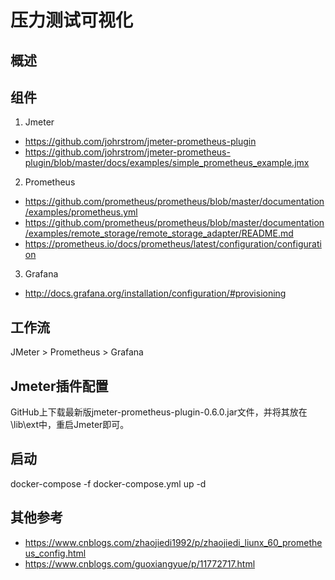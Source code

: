 # 压力测试可视化

## 概述

## 组件

1. Jmeter 
  - https://github.com/johrstrom/jmeter-prometheus-plugin
  - https://github.com/johrstrom/jmeter-prometheus-plugin/blob/master/docs/examples/simple_prometheus_example.jmx
2. Prometheus
  - https://github.com/prometheus/prometheus/blob/master/documentation/examples/prometheus.yml
  - https://github.com/prometheus/prometheus/blob/master/documentation/examples/remote_storage/remote_storage_adapter/README.md
  - https://prometheus.io/docs/prometheus/latest/configuration/configuration
3. Grafana
  - http://docs.grafana.org/installation/configuration/#provisioning

## 工作流

JMeter > Prometheus > Grafana

## Jmeter插件配置

GitHub上下载最新版jmeter-prometheus-plugin-0.6.0.jar文件，并将其放在 \lib\ext中，重启Jmeter即可。

## 启动  

docker-compose -f docker-compose.yml up -d

## 其他参考

* https://www.cnblogs.com/zhaojiedi1992/p/zhaojiedi_liunx_60_prometheus_config.html
* https://www.cnblogs.com/guoxiangyue/p/11772717.html
